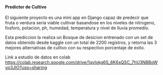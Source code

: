 #### Predictor de Cultivo

El siguiente proyecto es una mini app en Django capaz de predecir que fruta o verdura seria viable cultivar basandose en los niveles de nitrogeno, fosforo, potacion, ph, humedad, temperatura y nivel de lluvia promedio. 

Esta prediccion la realiza un Bosque de desicion entrenado con un set de datos obtenido desde kaggle con un total de 2200 registros, y retorna las 3 mejores alternativas de cultivo con su respectivo porcentaje de exito.

Link a estudio de datos en colab
https://colab.research.google.com/drive/1qvlokg6S_6K6sQSC_7hU3NBBoWyp3JlO?usp=sharing

